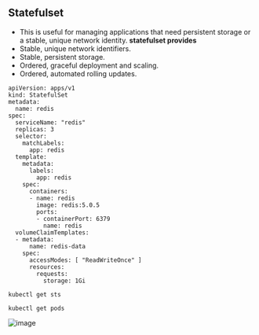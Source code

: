## Statefulset
- This is useful for managing applications that need persistent storage or a stable, unique network identity.
**statefulset provides**
- Stable, unique network identifiers.
- Stable, persistent storage.
- Ordered, graceful deployment and scaling.
- Ordered, automated rolling updates.




````
apiVersion: apps/v1
kind: StatefulSet
metadata:
  name: redis
spec:
  serviceName: "redis"
  replicas: 3
  selector:
    matchLabels:
      app: redis
  template:
    metadata:
      labels:
        app: redis
    spec:
      containers:
      - name: redis
        image: redis:5.0.5
        ports:
        - containerPort: 6379
          name: redis
  volumeClaimTemplates:
  - metadata:
      name: redis-data
    spec:
      accessModes: [ "ReadWriteOnce" ]
      resources:
        requests:
          storage: 1Gi
````

````
kubectl get sts
````
````
kubectl get pods
````
![image](https://github.com/user-attachments/assets/b7a2ecd8-e758-4a42-a925-18d032243077)

